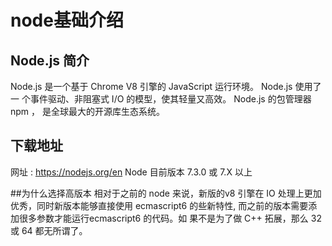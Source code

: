 # node基础介绍

## Node.js 简介
Node.js 是一个基于 Chrome V8 引擎的 JavaScript 运行环境。 Node.js 使用了一 个事件驱动、非阻塞式 I/O 的模型，使其轻量又高效。 Node.js 的包管理器 npm ， 是全球最大的开源库生态系统。

## 下载地址
网址 : https://nodejs.org/en Node 目前版本 7.3.0 或 7.X 以上

##为什么选择高版本
相对于之前的 node 来说，新版的v8 引擎在 IO 处理上更加优秀，同时新版本能够直接使用 ecmascript6 的些新特性, 而之前的版本需要添加很多参数才能运行ecmascript6 的代码。如 果不是为了做 C++ 拓展，那么 32 或 64 都无所谓了。
